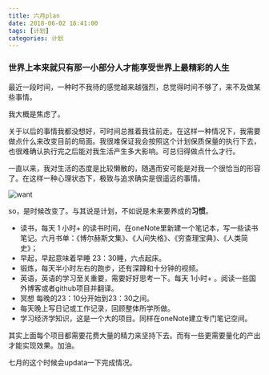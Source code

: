 ```yaml
---
title: 六月plan
date: 2018-06-02 16:41:00
tags: [计划]
categories: 计划
---
```


### 世界上本来就只有那一小部分人才能享受世界上最精彩的人生
最近一段时间，一种时不我待的感觉越来越强烈，总觉得时间不够了，来不及做某些事情。

我大概是焦虑了。

关于以后的事情我都没想好，可时间总推着我往前走。在这样一种情况下，我需要做点什么来改变目前的局面。我很难保证我会按照这个计划保质保量的执行下去，也很难确认执行完之后能对我生活产生多大影响。可总归得做点什么才行。

<!--more-->

一直以来，我对生活的态度是比较懒散的，随遇而安可能是对我一个很恰当的形容了。在这样一种心理状态下，极致与追求确实是很遥远的事情。

![want](http://homobulla.site/img/want.jpg)

so，是时候改变了。与其说是计划，不如说是未来要养成的**习惯**。

- 读书，每天 1 小时+ 的读书时间，在oneNote里新建一个笔记本，写一些读书笔记。六月书单：《博尔赫斯文集》、《人间失格》、《穷查理宝典》、《人类简史》；
- 早起，早起意味着早睡 23：30睡，六点起床。
- 锻炼，每天半小时左右的跑步，还有深蹲和十分钟的视频。
- 英语，英语的学习至关重要，需要好好思考一下。每天 1小时+ 。阅读一些国外博客或者github项目并翻译。
- 冥想 每晚的23：10分开始到23：30之间。
- 每天晚上写日记或工作记录，回顾整体所学所做。
- 学习经济学知识，这是一个大的项目。同样在oneNote建立专门笔记空间。


其实上面每个项目都需要花费大量的精力来坚持下去。而有一些更需要量化的产出才能实现效果。加油。

七月的这个时候会updata一下完成情况。



